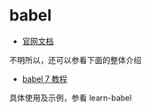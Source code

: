 # babel

- [官网文档](https://babeljs.io/)

不明所以，还可以参看下面的整体介绍

- [babel 7 教程](https://blog.zfanw.com/babel-js/)

具体使用及示例，参看 learn-babel
